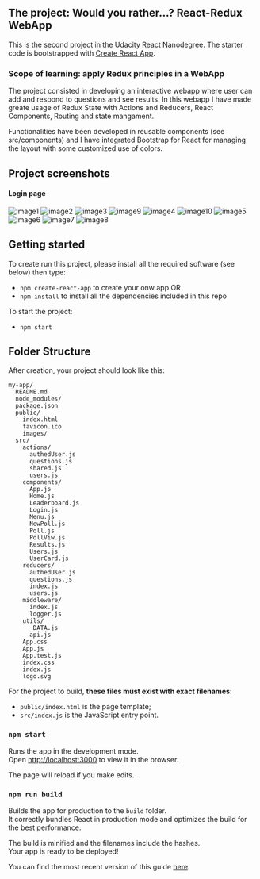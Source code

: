 

## The project: Would you rather...? React-Redux WebApp
This is the second project in the Udacity React Nanodegree. The starter code is bootstrapped with [Create React App](https://github.com/facebookincubator/create-react-app).

### Scope of learning: apply Redux principles in a WebApp
The project consisted in developing an interactive webapp where user can add and respond to questions and see results. In this webapp I have made greate usage of Redux State with Actions and Reducers, React Components, Routing and state mangament.

Functionalities have been developed in reusable components (see src/components) and I have integrated Bootstrap for React for managing the layout with some customized use of colors.

## Project screenshots
#### Login page 
![image1](../assets/login.png "Login page") 
![image2](./assets/login2.png "Login page") 
![image3](./assets/home.png  "Home page answered polls")
![image9](./assets/home2.png  "Home page unanswered polls")
![image4](./assets/create_poll.png  "Create New poll")
![image10](./assets/answer_poll.png  "Answer poll")
![image5](./assets/new_poll.png  "Create New added")
![image6](./assets/pollresults.png  "Results page")
![image7](./assets/leaderboard.png  "Leader Board")
![image8](./assets/error.png  "Error page")

## Getting started

To create run this project, please install all the required software (see below) then type:

* `npm create-react-app` to create your onw app OR
* `npm install` to install all the dependencies included in this repo

To start the project:
* `npm start`  


## Folder Structure

After creation, your project should look like this:

```
my-app/
  README.md
  node_modules/
  package.json
  public/
    index.html
    favicon.ico
    images/
  src/
    actions/
      authedUser.js
      questions.js
      shared.js
      users.js
    components/
      App.js
      Home.js
      Leaderboard.js
      Login.js
      Menu.js
      NewPoll.js
      Poll.js
      PollViw.js
      Results.js
      Users.js
      UserCard.js
    reducers/
      authedUser.js
      questions.js
      index.js
      users.js
    middleware/
      index.js
      logger.js
    utils/
      _DATA.js
      api.js  
    App.css
    App.js
    App.test.js
    index.css
    index.js
    logo.svg
```

For the project to build, **these files must exist with exact filenames**:

* `public/index.html` is the page template;
* `src/index.js` is the JavaScript entry point.


### `npm start`

Runs the app in the development mode.<br>
Open [http://localhost:3000](http://localhost:3000) to view it in the browser.

The page will reload if you make edits.<br>

### `npm run build`

Builds the app for production to the `build` folder.<br>
It correctly bundles React in production mode and optimizes the build for the best performance.

The build is minified and the filenames include the hashes.<br>
Your app is ready to be deployed!


You can find the most recent version of this guide [here](https://github.com/facebookincubator/create-react-app/blob/master/packages/react-scripts/template/README.md).
